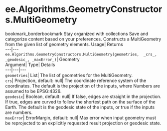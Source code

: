  
#  ee.Algorithms.GeometryConstructors.MultiGeometry 
bookmark_borderbookmark Stay organized with collections  Save and categorize content based on your preferences.
Constructs a MultiGeometry from the given list of geometry elements. 
Usage| Returns  
---|---  
`ee.Algorithms.GeometryConstructors.MultiGeometry(geometries,  _crs_, _geodesic_, _maxError_)`| Geometry  
Argument| Type| Details  
---|---|---  
`geometries`| List| The list of geometries for the MultiGeometry.  
`crs`| Projection, default: null| The coordinate reference system of the coordinates. The default is the projection of the inputs, where Numbers are assumed to be EPSG:4326.  
`geodesic`| Boolean, default: null| If false, edges are straight in the projection. If true, edges are curved to follow the shortest path on the surface of the Earth. The default is the geodesic state of the inputs, or true if the inputs are numbers.  
`maxError`| ErrorMargin, default: null| Max error when input geometry must be reprojected to an explicitly requested result projection or geodesic state.  
